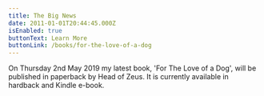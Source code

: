 ```yaml
---
title: The Big News
date: 2011-01-01T20:44:45.000Z
isEnabled: true
buttonText: Learn More
buttonLink: /books/for-the-love-of-a-dog
---
```

On Thursday 2nd May 2019 my latest book, 'For The Love of a Dog', will be
published in paperback by Head of Zeus. It is currently available in hardback
and Kindle e-book.

